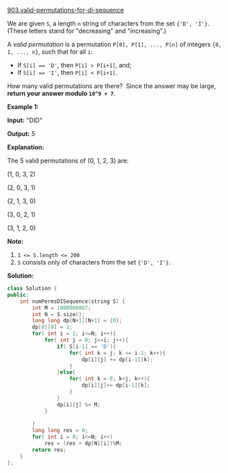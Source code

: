 [903.valid-permutations-for-di-sequence](https://leetcode.com/problems/valid-permutations-for-di-sequence/)  

We are given `S`, a length `n` string of characters from the set `{'D', 'I'}`. (These letters stand for "decreasing" and "increasing".)

A _valid permutation_ is a permutation `P[0], P[1], ..., P[n]` of integers `{0, 1, ..., n}`, such that for all `i`:

*   If `S[i] == 'D'`, then `P[i] > P[i+1]`, and;
*   If `S[i] == 'I'`, then `P[i] < P[i+1]`.

How many valid permutations are there?  Since the answer may be large, **return your answer modulo `10^9 + 7`**.

**Example 1:**

  
**Input:** "DID"
  
**Output:** 5
  
**Explanation:** 
  
The 5 valid permutations of (0, 1, 2, 3) are:
  
(1, 0, 3, 2)
  
(2, 0, 3, 1)
  
(2, 1, 3, 0)
  
(3, 0, 2, 1)
  
(3, 1, 2, 0)
  

**Note:**

1.  `1 <= S.length <= 200`
2.  `S` consists only of characters from the set `{'D', 'I'}`.  



**Solution:**  

```cpp
class Solution {
public:
    int numPermsDISequence(string S) {
        int M = 1000000007;
        int N = S.size();
        long long dp[N+1][N+1] = {0};
        dp[0][0] = 1;
        for( int i = 1; i<=N; i++){
            for( int j = 0; j<=i; j++){
                if( S[i-1] == 'D'){
                    for( int k = j; k <= i-1; k++){
                        dp[i][j] += dp[i-1][k];
                    }
                }else{
                    for( int k = 0; k<j; k++){
                        dp[i][j]+= dp[i-1][k];
                    }
                }
                dp[i][j] %= M;
            }
            
        }
        long long res = 0;
        for( int i = 0; i<=N; i++)
            res = (res + dp[N][i])%M;
        return res;
    }
};
```
      